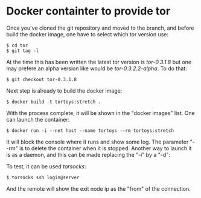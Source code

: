 # Docker containter to provide tor

Once you've cloned the git repository and moved to the branch, and before build the docker image, one have to select which tor version use:
```
$ cd tor
$ git tag -l
```
At the time this has been written the latest tor version is *tor-0.3.1.8* but one may prefere an alpha version like would be *tor-0.3.2.2-alpha*. To do that:
```
$ git checkout tor-0.3.1.8
```

Next step is already to build the docker image:
```
$ docker build -t tortoys:stretch .
```

With the process complete, it will be shown in the "docker images" list. One can launch the container:
```
$ docker run -i --net host --name tortoys --rm tortoys:stretch
```
It will block the console where it runs and show some log. The parameter "--rm" is to delete the container when it is stopped. Another way to launch it is as a daemon, and this can be made replacing the "-i" by a "-d":

To test, it can be used *torsocks*:
```
$ torsocks ssh login@server
```
And the remote will show the exit node ip as the "from" of the connection.

